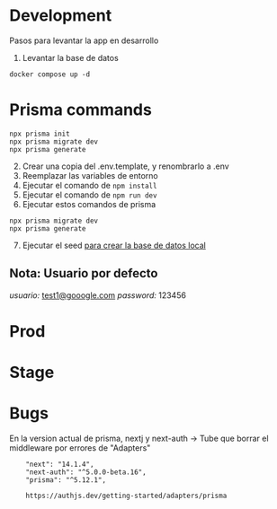 # Development
Pasos para levantar la app en desarrollo

1. Levantar la base de datos
```
docker compose up -d
```
# Prisma commands
```
npx prisma init
npx prisma migrate dev
npx prisma generate
```
2. Crear una copia del .env.template, y renombrarlo a .env
3. Reemplazar las variables de entorno
4. Ejecutar el comando de ```npm install```
5. Ejecutar el comando de ```npm run dev```
6. Ejecutar estos comandos de prisma
```
npx prisma migrate dev
npx prisma generate
``` 
7. Ejecutar el seed [para crear la base de datos local](localhost:3000/api/seed)

## Nota: Usuario por defecto
_usuario:_ test1@gooogle.com
_password:_ 123456

# Prod


# Stage

# Bugs
En la version actual de prisma, nextj y next-auth -> Tube que borrar el middleware por errores de "Adapters"
```
    "next": "14.1.4",
    "next-auth": "^5.0.0-beta.16",
    "prisma": "^5.12.1",

    https://authjs.dev/getting-started/adapters/prisma
``` 

